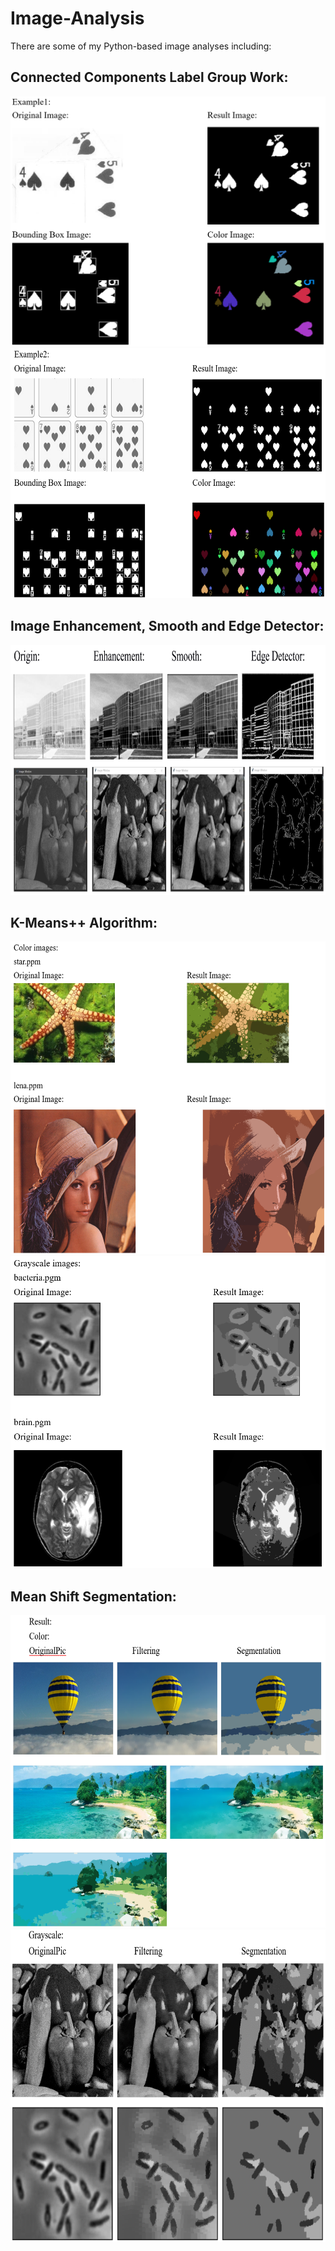 # Image-Analysis

There are some of my Python-based image analyses including:

## Connected Components Label Group Work:
<img src="Connected Components Label Group Work/imgs/example1.jpg" height="400">
<img src="Connected Components Label Group Work/imgs/example2.jpg" height="400">

## Image Enhancement, Smooth and Edge Detector:
<img src="Image Enhancement, Smooth and Edge Detector/imgs/4-2.jpg" height="400">

## K-Means++ Algorithm:
<img src="K-Means++ Algorithm/imgs/color-images.jpg" height="500">
<img src="K-Means++ Algorithm/imgs/gray-images.jpg" height="500">

## Mean Shift Segmentation:
<img src="Mean Shift Segmentation/imgs/3.1-color.jpg" height="500">
<img src="Mean Shift Segmentation/imgs/3.1-gray.jpg" height="500">
